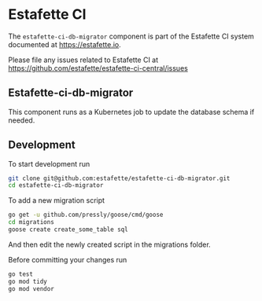 # Estafette CI

The `estafette-ci-db-migrator` component is part of the Estafette CI system documented at https://estafette.io.

Please file any issues related to Estafette CI at https://github.com/estafette/estafette-ci-central/issues

## Estafette-ci-db-migrator

This component runs as a Kubernetes job to update the database schema if needed.

## Development

To start development run

```bash
git clone git@github.com:estafette/estafette-ci-db-migrator.git
cd estafette-ci-db-migrator
```

To add a new migration script

```bash
go get -u github.com/pressly/goose/cmd/goose
cd migrations
goose create create_some_table sql
```

And then edit the newly created script in the migrations folder.

Before committing your changes run

```bash
go test
go mod tidy
go mod vendor
```